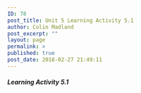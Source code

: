 ```yaml
---
ID: 78
post_title: Unit 5 Learning Activity 5.1
author: Colin Madland
post_excerpt: ""
layout: page
permalink: >
published: true
post_date: 2018-02-27 21:49:11
---
```


##### Learning Activity 5.1
